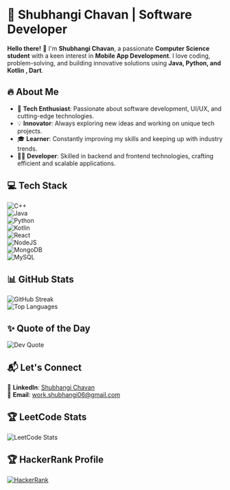 # 🚀 Shubhangi Chavan | Software Developer  

**Hello there!** 👋 I'm **Shubhangi Chavan**, a passionate **Computer Science student** with a keen interest in **Mobile App Development**. I love coding, problem-solving, and building innovative solutions using **Java, Python, and Kotlin , Dart**.  

## 🔥 About Me  

- 🎯 **Tech Enthusiast**: Passionate about software development, UI/UX, and cutting-edge technologies.  
- 💡 **Innovator**: Always exploring new ideas and working on unique tech projects.  
- 🎓 **Learner**: Constantly improving my skills and keeping up with industry trends.  
- 👩‍💻 **Developer**: Skilled in backend and frontend technologies, crafting efficient and scalable applications.  

## 💻 Tech Stack  

![C++](https://img.shields.io/badge/C++-%2300599C.svg?style=for-the-badge&logo=c%2B%2B&logoColor=white)  
![Java](https://img.shields.io/badge/Java-%23ED8B00.svg?style=for-the-badge&logo=openjdk&logoColor=white)  
![Python](https://img.shields.io/badge/Python-3776AB?style=for-the-badge&logo=python&logoColor=white)  
![Kotlin](https://img.shields.io/badge/Kotlin-%237F52FF.svg?style=for-the-badge&logo=kotlin&logoColor=white)  
![React](https://img.shields.io/badge/React-%2320232a.svg?style=for-the-badge&logo=react&logoColor=%2361DAFB)  
![NodeJS](https://img.shields.io/badge/Node.js-6DA55F?style=for-the-badge&logo=node.js&logoColor=white)  
![MongoDB](https://img.shields.io/badge/MongoDB-%234ea94b.svg?style=for-the-badge&logo=mongodb&logoColor=white)  
![MySQL](https://img.shields.io/badge/MySQL-%2300000f.svg?style=for-the-badge&logo=mysql&logoColor=white)  

## 📊 GitHub Stats  

![GitHub Streak](https://github-readme-streak-stats.herokuapp.com/?user=ChavansWorks&theme=dark&hide_border=false)  
![Top Languages](https://github-readme-stats.vercel.app/api/top-langs/?username=ChavansWorks&theme=dark&hide_border=false&layout=compact)  

## ✨ Quote of the Day  

![Dev Quote](https://quotes-github-readme.vercel.app/api?type=horizontal&theme=radical)  

## 📬 Let's Connect  

🔗 **LinkedIn**: [Shubhangi Chavan](https://www.linkedin.com/in/shubhangi-c-bb4339255/)  
📧 **Email**: work.shubhangi06@gmail.com  

## 🏆 LeetCode Stats  
![LeetCode Stats](https://leetcard.jacoblin.cool/shubhangi016?theme=dark&font=Baloo&ext=heatmap)

## 🏆 HackerRank Profile  
[![HackerRank](https://img.shields.io/badge/HackerRank-00EA64?style=for-the-badge&logo=HackerRank&logoColor=white)](https://www.hackerrank.com/shubhangi_016)

